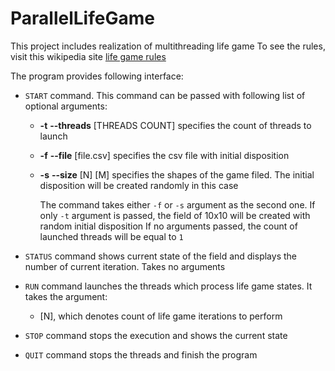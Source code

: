 # ParallelLifeGame

This project includes realization of multithreading life game
To see the rules, visit this wikipedia site [life game rules](https://en.wikipedia.org/wiki/Conway%27s_Game_of_Life)

The program provides following interface:

* `START` command. This command can be passed with following list of optional arguments:
   
  * **-t** **--threads** \[THREADS COUNT\] specifies the count of threads to launch

  * **-f** **--file** \[file.csv\] specifies the csv file with initial disposition

  * **-s** **--size** \[N\] \[M\] specifies the shapes of the game filed. The initial disposition will be created randomly in this case

    The command takes either `-f` or `-s` argument as the second one. If only `-t` argument is passed, the field of 10x10 will be created with random initial disposition
    If no arguments passed, the count of launched threads will be equal to `1`
  
* `STATUS` command shows current state of the field and displays the number of current iteration. Takes no arguments

* `RUN` command launches the threads which process life game states. It takes the argument:

  * [N], which denotes count of life game iterations to perform

* `STOP` command stops the execution and shows the current state

* `QUIT` command stops the threads and finish the program

